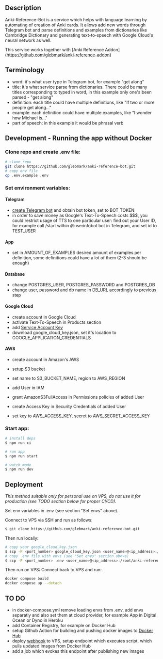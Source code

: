 ## Description

Anki-Reference-Bot is a service which helps with language learning by automating of creation of Anki cards. It allows add new words through Telegram bot and parse definitions and examples from dictionaries like Cambridge Dictionary and generating text-to-speech with Google Cloud's neural network as well.

This service works together with [Anki Reference Addon]
(https://github.com/glebmark/anki-reference-addon)

## Terminology
- word: it's what user type in Telegram bot, for example "get along"
- title: it's what service parse from dictionaries. There could be many titles corresponding to typed in word, in this example only one's been parsed - "get along"
- definition: each title could have multiple definitions, like "If two or more people get along..."
- example: each definition could have multiple examples, like "I wonder how Michael is..."
- part of speech: in this example it would be phrasal verb
## Development - Running the app without Docker

### Clone repo and create .env file:
```bash
# clone repo
git clone https://github.com/glebmark/anki-reference-bot.git
# copy env file
cp .env.example .env
```

### Set environment variables:
#### Telegram
- [create Telegram bot](https://core.telegram.org/bots/features#creating-a-new-bot) and obtain bot token, set to BOT_TOKEN
- in order to save money as Google's Text-To-Speech costs $$$, you could restrict usage of TTS to one particular user: find out your User ID, for example call /start within @userinfobot bot in Telegram, and set id to TEST_USER
#### App
- set in AMOUNT_OF_EXAMPLES desired amount of examples per definition, some definitions could have a lot of them (2-3 should be enough)
#### Database
- change POSTGRES_USER, POSTGRES_PASSWORD and POSTGRES_DB
- change user, password and db name in DB_URL accordingly to previous step
#### Google Cloud
- create account in Google Cloud
- activate Text-To-Speech in Products section
- add [Service Account Key](https://cloud.google.com/docs/authentication/application-default-credentials#GAC)
- download google_cloud_key.json, set it's location to GOOGLE_APPLICATION_CREDENTIALS
#### AWS
- create account in Amazon's AWS

- setup S3 bucket
- set name to S3_BUCKET_NAME, region to AWS_REGION

- add User in IAM
- grant AmazonS3FullAccess in Permissions policies of added User
- create Access Key in Security Credentials of added User
- set key to AWS_ACCESS_KEY, secret to AWS_SECRET_ACCESS_KEY


### Start app:
```bash
# install deps
$ npm run ci

# run app
$ npm run start

# watch mode
$ npm run dev
```

## Deployment

_This method suitable only for personal use on VPS, do not use it for production (see TODO section below for proper CI/CD)._

Set env variables in .env (see section "Set envs" above).

Connect to VPS via SSH and run as follows:
```bash
$ git clone https://github.com/glebmark/anki-reference-bot.git
```
Then run locally:
```bash
# copy your google_cloud_key.json
$ scp -P <port_number> google_cloud_key.json <user_name>@<ip_address>:/root/anki-reference-bot
# copy .env file with envs (see "Set envs" section above)
$ scp -P <port_number> .env <user_name>@<ip_address>:/root/anki-reference-bot
```
Then run on VPS:
Connect back to VPS and run:
```bash
docker compose build
docker compose up --detach
```
## TO DO
- in docker-compose.yml remove loading envs from .env, add envs separatly and also set them at cloud provider, for example App in Digital Ocean or Dyno in Heroku
- add Container Registry, for example on Docker Hub
- setup Github Action for building and pushing docker images to [Docker Hub](https://docs.github.com/en/actions/publishing-packages/publishing-docker-images)
- deploy [webhook](https://github.com/adnanh/webhook) to VPS, setup endpoint which executes script, which pulls updated images from Docker Hub
- add a job which evokes this endpoint after publishing new images